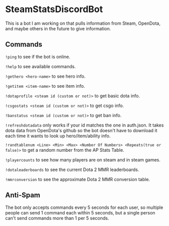 # SteamStatsDiscordBot
This is a bot I am working on that pulls information from Steam, OpenDota, and maybe others in the future to give information.
## Commands
`!ping` to see if the bot is online.

`!help` to see available commands.

`!gethero <hero-name>` to see hero info.

`!getitem <item-name>` to see item info.

`!dotaprofile <steam id (custom or not)>` to get basic dota info.

`!csgostats <steam id (custom or not)>` to get csgo info.

`!banstatus <steam id (custom or not)>` to get ban info.

`!refreshdotadata` only works if your id matches the one in auth.json. It takes dota data from OpenDota's github so the bot doesn't have to download it each time it wants to look up hero/item/ability info.

`!randtablenum <Line> <Min> <Max> <Number Of Numbers> <Repeats(true or false)>` to get a random number from the AP Stats Table.

`!playercounts` to see how many players are on steam and in steam games.

`!dotaleaderboards` to see the current Dota 2 MMR leaderboards.

`!mmrconversion` to see the approximate Dota 2 MMR conversion table.
## Anti-Spam
The bot only accepts commands every 5 seconds for each user, so multiple people can send 1 command each within 5 seconds, but a single person can't send commands more than 1 per 5 seconds.
